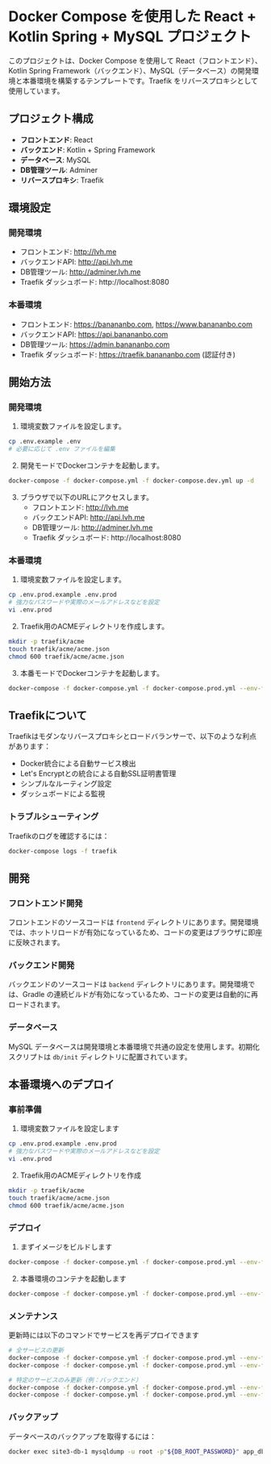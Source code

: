 # Docker Compose を使用した React + Kotlin Spring + MySQL プロジェクト

このプロジェクトは、Docker Compose を使用して React（フロントエンド）、Kotlin Spring Framework（バックエンド）、MySQL（データベース）の開発環境と本番環境を構築するテンプレートです。Traefik をリバースプロキシとして使用しています。

## プロジェクト構成

- **フロントエンド**: React
- **バックエンド**: Kotlin + Spring Framework
- **データベース**: MySQL
- **DB管理ツール**: Adminer
- **リバースプロキシ**: Traefik

## 環境設定

### 開発環境

- フロントエンド: http://lvh.me
- バックエンドAPI: http://api.lvh.me
- DB管理ツール: http://adminer.lvh.me
- Traefik ダッシュボード: http://localhost:8080

### 本番環境

- フロントエンド: https://banananbo.com, https://www.banananbo.com
- バックエンドAPI: https://api.banananbo.com
- DB管理ツール: https://admin.banananbo.com
- Traefik ダッシュボード: https://traefik.banananbo.com (認証付き)

## 開始方法

### 開発環境

1. 環境変数ファイルを設定します。

```bash
cp .env.example .env
# 必要に応じて .env ファイルを編集
```

2. 開発モードでDockerコンテナを起動します。

```bash
docker-compose -f docker-compose.yml -f docker-compose.dev.yml up -d
```

3. ブラウザで以下のURLにアクセスします。
   - フロントエンド: http://lvh.me
   - バックエンドAPI: http://api.lvh.me
   - DB管理ツール: http://adminer.lvh.me
   - Traefik ダッシュボード: http://localhost:8080

### 本番環境

1. 環境変数ファイルを設定します。

```bash
cp .env.prod.example .env.prod
# 強力なパスワードや実際のメールアドレスなどを設定
vi .env.prod
```

2. Traefik用のACMEディレクトリを作成します。

```bash
mkdir -p traefik/acme
touch traefik/acme/acme.json
chmod 600 traefik/acme/acme.json
```

3. 本番モードでDockerコンテナを起動します。

```bash
docker-compose -f docker-compose.yml -f docker-compose.prod.yml --env-file .env.prod up -d
```

## Traefikについて

Traefikはモダンなリバースプロキシとロードバランサーで、以下のような利点があります：

- Docker統合による自動サービス検出
- Let's Encryptとの統合による自動SSL証明書管理
- シンプルなルーティング設定
- ダッシュボードによる監視

### トラブルシューティング

Traefikのログを確認するには：

```bash
docker-compose logs -f traefik
```

## 開発

### フロントエンド開発

フロントエンドのソースコードは `frontend` ディレクトリにあります。開発環境では、ホットリロードが有効になっているため、コードの変更はブラウザに即座に反映されます。

### バックエンド開発

バックエンドのソースコードは `backend` ディレクトリにあります。開発環境では、Gradle の連続ビルドが有効になっているため、コードの変更は自動的に再ロードされます。

### データベース

MySQL データベースは開発環境と本番環境で共通の設定を使用します。初期化スクリプトは `db/init` ディレクトリに配置されています。

## 本番環境へのデプロイ

### 事前準備

1. 環境変数ファイルを設定します

```bash
cp .env.prod.example .env.prod
# 強力なパスワードや実際のメールアドレスなどを設定
vi .env.prod
```

2. Traefik用のACMEディレクトリを作成

```bash
mkdir -p traefik/acme
touch traefik/acme/acme.json
chmod 600 traefik/acme/acme.json
```

### デプロイ

1. まずイメージをビルドします

```bash
docker-compose -f docker-compose.yml -f docker-compose.prod.yml --env-file .env.prod build
```

2. 本番環境のコンテナを起動します

```bash
docker-compose -f docker-compose.yml -f docker-compose.prod.yml --env-file .env.prod up -d
```

### メンテナンス

更新時には以下のコマンドでサービスを再デプロイできます

```bash
# 全サービスの更新
docker-compose -f docker-compose.yml -f docker-compose.prod.yml --env-file .env.prod build
docker-compose -f docker-compose.yml -f docker-compose.prod.yml --env-file .env.prod up -d

# 特定のサービスのみ更新（例：バックエンド）
docker-compose -f docker-compose.yml -f docker-compose.prod.yml --env-file .env.prod build backend
docker-compose -f docker-compose.yml -f docker-compose.prod.yml --env-file .env.prod up -d backend
```

### バックアップ

データベースのバックアップを取得するには：

```bash
docker exec site3-db-1 mysqldump -u root -p"${DB_ROOT_PASSWORD}" app_db > backup_$(date +%Y%m%d).sql
``` 